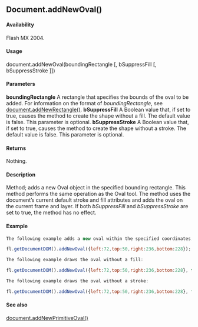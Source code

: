## Document.addNewOval()

#### Availability

Flash MX 2004.

#### Usage

document.addNewOval(boundingRectangle [, bSuppressFill [, bSuppressStroke ]])

#### Parameters

**boundingRectangle** A rectangle that specifies the bounds of the oval to be added. For information on the format of
*boundingRectangle*, see [document.addNewRectangle()](../Document_object/docume10.md).
**bSuppressFill** A Boolean value that, if set to true, causes the method to create the shape without a fill. The default value is false. This parameter is optional.
**bSuppressStroke** A Boolean value that, if set to true, causes the method to create the shape without a stroke. The default value is false. This parameter is optional.

#### Returns

Nothing.

#### Description

Method; adds a new Oval object in the specified bounding rectangle. This method performs the same operation as the Oval tool. The method uses the document’s current default stroke and fill attributes and adds the oval on the current frame and layer. If both *bSuppressFill* and *bSuppressStroke* are set to true, the method has no effect.

#### Example

```javascript
The following example adds a new oval within the specified coordinates; it is 164 pixels in width and 178 pixels in height:

fl.getDocumentDOM().addNewOval({left:72,top:50,right:236,bottom:228});

The following example draws the oval without a fill:

fl.getDocumentDOM().addNewOval({left:72,top:50,right:236,bottom:228}, true); 

The following example draws the oval without a stroke:

fl.getDocumentDOM().addNewOval({left:72,top:50,right:236,bottom:228}, false, true);

```

#### See also

[document.addNewPrimitiveOval()](../Document_object/documen7.md)

<span id="document.addNewPrimitiveOval()" class="anchor"></span>
